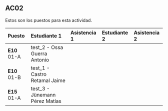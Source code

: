 ## AC02

Estos son los puestos para esta actividad.

|Puesto|Estudiante 1|Asistencia 1|Estudiante 2|Asistencia 2|
|:-----|:-----------|:-----------|:-----------|:-----------|
|**E10** 01-A|test_2 - Ossa Guerra Antonio||||
|**E10** 01-B|test_1 - Castro Retamal Jaime||||
|**E15** 01-A|test_3 - Jünemann Pérez Matías||||